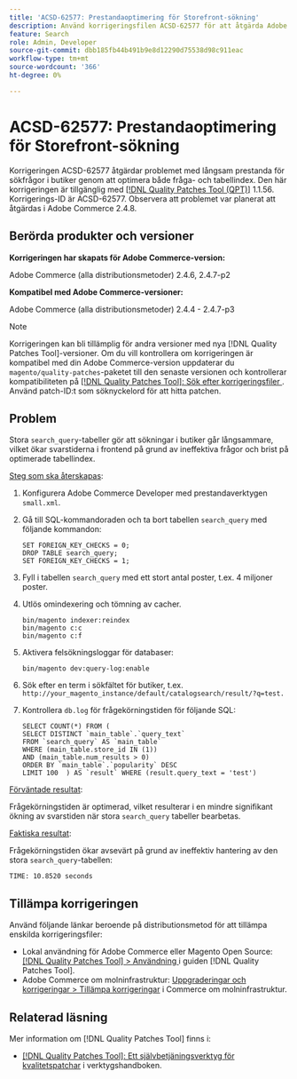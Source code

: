 ```yaml
---
title: 'ACSD-62577: Prestandaoptimering för Storefront-sökning'
description: Använd korrigeringsfilen ACSD-62577 för att åtgärda Adobe Commerce-problemet där sökprestanda för butiker försämras på grund av långsam frågekörning orsakad av en stor tabell av typen "search_query".
feature: Search
role: Admin, Developer
source-git-commit: dbb185fb44b491b9e8d12290d75538d98c911eac
workflow-type: tm+mt
source-wordcount: '366'
ht-degree: 0%

---
```


# ACSD-62577: Prestandaoptimering för Storefront-sökning

Korrigeringen ACSD-62577 åtgärdar problemet med långsam prestanda för sökfrågor i butiker genom att optimera både fråga- och tabellindex. Den här korrigeringen är tillgänglig med [[!DNL Quality Patches Tool (QPT)]](/help/tools/quality-patches-tool/quality-patches-tool-to-self-serve-quality-patches.md) 1.1.56. Korrigerings-ID är ACSD-62577. Observera att problemet var planerat att åtgärdas i Adobe Commerce 2.4.8.

## Berörda produkter och versioner

**Korrigeringen har skapats för Adobe Commerce-version:**

Adobe Commerce (alla distributionsmetoder) 2.4.6, 2.4.7-p2

**Kompatibel med Adobe Commerce-versioner:**

Adobe Commerce (alla distributionsmetoder) 2.4.4 - 2.4.7-p3

>[!NOTE]
>
>Korrigeringen kan bli tillämplig för andra versioner med nya [!DNL Quality Patches Tool]-versioner. Om du vill kontrollera om korrigeringen är kompatibel med din Adobe Commerce-version uppdaterar du `magento/quality-patches`-paketet till den senaste versionen och kontrollerar kompatibiliteten på [[!DNL Quality Patches Tool]: Sök efter korrigeringsfiler ](https://experienceleague.adobe.com/tools/commerce-quality-patches/index.html). Använd patch-ID:t som söknyckelord för att hitta patchen.

## Problem

Stora `search_query`-tabeller gör att sökningar i butiker går långsammare, vilket ökar svarstiderna i frontend på grund av ineffektiva frågor och brist på optimerade tabellindex.

<u>Steg som ska återskapas</u>:

1. Konfigurera Adobe Commerce Developer med prestandaverktygen `small.xml`.
1. Gå till SQL-kommandoraden och ta bort tabellen `search_query` med följande kommandon:

   ```
   SET FOREIGN_KEY_CHECKS = 0;  
   DROP TABLE search_query;  
   SET FOREIGN_KEY_CHECKS = 1;  
   ```

1. Fyll i tabellen `search_query` med ett stort antal poster, t.ex. 4 miljoner poster.
1. Utlös omindexering och tömning av cacher.

   ```
   bin/magento indexer:reindex  
   bin/magento c:c  
   bin/magento c:f  
   ```

1. Aktivera felsökningsloggar för databaser:

   ```
   bin/magento dev:query-log:enable  
   ```

1. Sök efter en term i sökfältet för butiker, t.ex.
   `http://your_magento_instance/default/catalogsearch/result/?q=test.`
1. Kontrollera `db.log` för frågekörningstiden för följande SQL:

   ```
   SELECT COUNT(*) FROM (  
   SELECT DISTINCT `main_table`.`query_text`  
   FROM `search_query` AS `main_table`  
   WHERE (main_table.store_id IN (1))  
   AND (main_table.num_results > 0)  
   ORDER BY `main_table`.`popularity` DESC  
   LIMIT 100  ) AS `result` WHERE (result.query_text = 'test')  
   ```

<u>Förväntade resultat</u>:

Frågekörningstiden är optimerad, vilket resulterar i en mindre signifikant ökning av svarstiden när stora `search_query` tabeller bearbetas.

<u>Faktiska resultat</u>:

Frågekörningstiden ökar avsevärt på grund av ineffektiv hantering av den stora `search_query`-tabellen:

```
TIME: 10.8520 seconds  
```

## Tillämpa korrigeringen

Använd följande länkar beroende på distributionsmetod för att tillämpa enskilda korrigeringsfiler:

* Lokal användning för Adobe Commerce eller Magento Open Source: [[!DNL Quality Patches Tool] > Användning ](/help/tools/quality-patches-tool/usage.md) i guiden [!DNL Quality Patches Tool].
* Adobe Commerce om molninfrastruktur: [Uppgraderingar och korrigeringar > Tillämpa korrigeringar](https://experienceleague.adobe.com/docs/commerce-cloud-service/user-guide/develop/upgrade/apply-patches.html) i Commerce om molninfrastruktur.

## Relaterad läsning

Mer information om [!DNL Quality Patches Tool] finns i:

* [[!DNL Quality Patches Tool]: Ett självbetjäningsverktyg för kvalitetspatchar](/help/tools/quality-patches-tool/quality-patches-tool-to-self-serve-quality-patches.md) i verktygshandboken.
